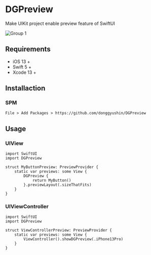 # DGPreview
Make UIKit project enable preview feature of SwiftUI

![Group 1](https://user-images.githubusercontent.com/34573243/153745535-c3de8c2a-4619-40cb-a4e9-0b21cd4b36a1.png)


## Requirements
- iOS 13 +
- Swift 5 +
- Xcode 13 +

## Installaction

### SPM
```
File > Add Packages > https://github.com/donggyushin/DGPreview
```

## Usage

### UIView
```
import SwiftUI
import DGPreview

struct MyButtonPreview: PreviewProvider {
    static var previews: some View {
        DGPreview {
            return MyButton()
        }.previewLayout(.sizeThatFits)
    }
}
```

### UIViewController
```
import SwiftUI
import DGPreview

struct ViewControllerPreview: PreviewProvider {
    static var previews: some View {
        ViewController().showDGPreview(.iPhone13Pro)
    }
}
```


